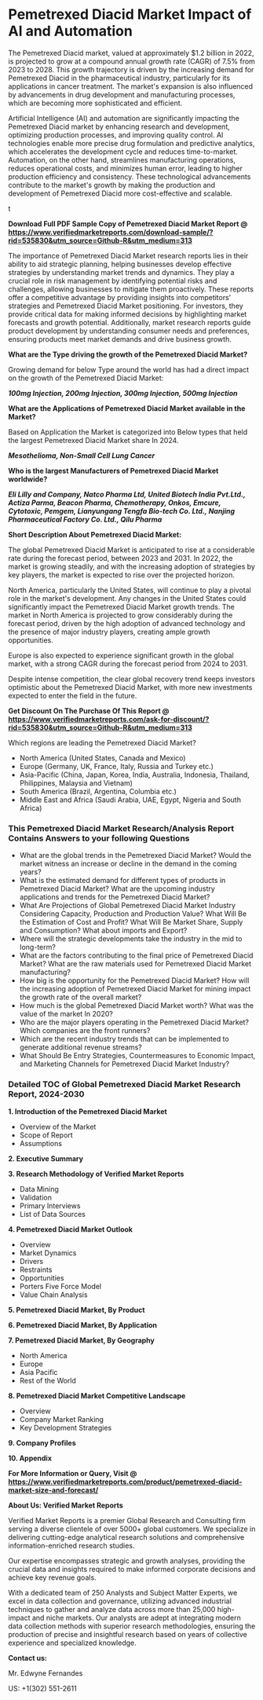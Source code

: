 <meta name="title" content="Global Pemetrexed Diacid Market Impact of AI and Automation"><meta name="description" content="The Pemetrexed Diacid market, valued at approximately $1.2 billion in 2022, is projected to grow at a compound annual growth rate (CAGR) of 7.5% from 2023 to 2028. Thi"><meta name="title" content="Pemetrexed Diacid Market Size, Share, Scope, Trends, Growth, Opportunities, Analysis, Forecast"><h1>Pemetrexed Diacid Market Impact of AI and Automation</h1><p>The Pemetrexed Diacid market, valued at approximately $1.2 billion in 2022, is projected to grow at a compound annual growth rate (CAGR) of 7.5% from 2023 to 2028. This growth trajectory is driven by the increasing demand for Pemetrexed Diacid in the pharmaceutical industry, particularly for its applications in cancer treatment. The market's expansion is also influenced by advancements in drug development and manufacturing processes, which are becoming more sophisticated and efficient.</p><p>Artificial Intelligence (AI) and automation are significantly impacting the Pemetrexed Diacid market by enhancing research and development, optimizing production processes, and improving quality control. AI technologies enable more precise drug formulation and predictive analytics, which accelerates the development cycle and reduces time-to-market. Automation, on the other hand, streamlines manufacturing operations, reduces operational costs, and minimizes human error, leading to higher production efficiency and consistency. These technological advancements contribute to the market's growth by making the production and development of Pemetrexed Diacid more cost-effective and scalable.</p>t</p><p id="" class=""><strong>Download Full PDF Sample Copy of Pemetrexed Diacid Market Report @ <a href="https://www.verifiedmarketreports.com/download-sample/?rid=535830&utm_source=Github-R&utm_medium=313" target="_blank">https://www.verifiedmarketreports.com/download-sample/?rid=535830&utm_source=Github-R&utm_medium=313</a></strong></p><p>The importance of&nbsp;Pemetrexed Diacid Market research reports lies in their ability to aid strategic planning, helping businesses develop effective strategies by understanding market trends and dynamics. They play a crucial role in risk management by identifying potential risks and challenges, allowing businesses to mitigate them proactively. These reports offer a competitive advantage by providing insights into competitors' strategies and Pemetrexed Diacid Market positioning. For investors, they provide critical data for making informed decisions by highlighting market forecasts and growth potential. Additionally, market research reports guide product development by understanding consumer needs and preferences, ensuring products meet market demands and drive business growth.</p><p><strong>What are the&nbsp;Type driving the growth of the Pemetrexed Diacid Market?</strong></p><p id="" class="">Growing demand for below Type around the world has had a direct impact on the growth of the Pemetrexed Diacid Market:</p><em><strong>100mg Injection, 200mg Injection, 300mg Injection, 500mg Injection</strong></em></p><strong>What are the&nbsp;Applications&nbsp;of Pemetrexed Diacid Market available in the Market?</strong></p><p id="" class="">Based on Application the Market is categorized into Below types that held the largest Pemetrexed Diacid Market share In 2024.</p><em><strong>Mesothelioma, Non-Small Cell Lung Cancer</strong></em></p><strong>Who is the largest Manufacturers of Pemetrexed Diacid Market worldwide?</strong></p><p><em><strong>Eli Lilly and Company, Natco Pharma Ltd, United Biotech India Pvt.Ltd., Actiza Parma, Beacon Pharma, Chemotherapy, Onkos, Emcure, Cytotoxic, Pemgem, Lianyungang Tengfa Bio-tech Co. Ltd., Nanjing Pharmaceutical Factory Co. Ltd., Qilu Pharma</strong></em></p><p id="" class=""><strong>Short Description About Pemetrexed Diacid Market:</strong></p><p>The global Pemetrexed Diacid Market is anticipated to rise at a considerable rate during the forecast period, between 2023 and 2031. In 2022, the market is growing steadily, and with the increasing adoption of strategies by key players, the market is expected to rise over the projected horizon.</p><p>North America, particularly the United States, will continue to play a pivotal role in the market's development. Any changes in the United States could significantly impact the Pemetrexed Diacid Market growth trends. The market in North America is projected to grow considerably during the forecast period, driven by the high adoption of advanced technology and the presence of major industry players, creating ample growth opportunities.</p><p>Europe is also expected to experience significant growth in the global market, with a strong CAGR during the forecast period from 2024 to 2031.</p><p>Despite intense competition, the clear global recovery trend keeps investors optimistic about the Pemetrexed Diacid Market, with more new investments expected to enter the field in the future.</p><p id="" class=""><strong>Get Discount On The Purchase Of This Report @ <a href="https://www.verifiedmarketreports.com/ask-for-discount/?rid=535830&utm_source=Github-R&utm_medium=313" target="_blank">https://www.verifiedmarketreports.com/ask-for-discount/?rid=535830&utm_source=Github-R&utm_medium=313</a></strong></p>Which regions are leading the Pemetrexed Diacid Market?</p><ul><li>North America (United States, Canada and Mexico)</li><li>Europe (Germany, UK, France, Italy, Russia and Turkey etc.)</li><li>Asia-Pacific (China, Japan, Korea, India, Australia, Indonesia, Thailand, Philippines, Malaysia and Vietnam)</li><li>South America (Brazil, Argentina, Columbia etc.)</li><li>Middle East and Africa (Saudi Arabia, UAE, Egypt, Nigeria and South Africa)</li></ul><h3 id="" class="">This Pemetrexed Diacid Market Research/Analysis Report Contains Answers to your following Questions</h3><ul><li>What are the global trends in the Pemetrexed Diacid Market? Would the market witness an increase or decline in the demand in the coming years?</li><li>What is the estimated demand for different types of products in Pemetrexed Diacid Market? What are the upcoming industry applications and trends for the Pemetrexed Diacid Market?</li><li>What Are Projections of Global Pemetrexed Diacid Market Industry Considering Capacity, Production and Production Value? What Will Be the Estimation of Cost and Profit? What Will Be Market Share, Supply and Consumption? What about imports and Export?</li><li>Where will the strategic developments take the industry in the mid to long-term?</li><li>What are the factors contributing to the final price of Pemetrexed Diacid Market? What are the raw materials used for Pemetrexed Diacid Market manufacturing?</li><li>How big is the opportunity for the Pemetrexed Diacid Market? How will the increasing adoption of Pemetrexed Diacid Market for mining impact the growth rate of the overall market?</li><li>How much is the global Pemetrexed Diacid Market worth? What was the value of the market In 2020?</li><li>Who are the major players operating in the Pemetrexed Diacid Market? Which companies are the front runners?</li><li>Which are the recent industry trends that can be implemented to generate additional revenue streams?</li><li>What Should Be Entry Strategies, Countermeasures to Economic Impact, and Marketing Channels for Pemetrexed Diacid Market Industry?</li></ul><h3 id="" class="">Detailed TOC of Global Pemetrexed Diacid Market Research Report, 2024-2030</h3><p id="" class=""><strong>1. Introduction of the Pemetrexed Diacid Market</strong></p><ul><li>Overview of the Market</li><li>Scope of Report</li><li>Assumptions</li></ul><p id="" class=""><strong>2. Executive Summary</strong></p><p id="" class=""><strong>3. Research Methodology of Verified Market Reports</strong></p><ul><li>Data Mining</li><li>Validation</li><li>Primary Interviews</li><li>List of Data Sources</li></ul><p id="" class=""><strong>4. Pemetrexed Diacid Market Outlook</strong></p><ul><li>Overview</li><li>Market Dynamics</li><li>Drivers</li><li>Restraints</li><li>Opportunities</li><li>Porters Five Force Model</li><li>Value Chain Analysis</li></ul><p id="" class=""><strong>5. Pemetrexed Diacid Market, By Product</strong></p><p id="" class=""><strong>6. Pemetrexed Diacid Market, By Application</strong></p><p id="" class=""><strong>7. Pemetrexed Diacid Market, By Geography</strong></p><ul><li>North America</li><li>Europe</li><li>Asia Pacific</li><li>Rest of the World</li></ul><p id="" class=""><strong>8. Pemetrexed Diacid Market Competitive Landscape</strong></p><ul><li>Overview</li><li>Company Market Ranking</li><li>Key Development Strategies</li></ul><p id="" class=""><strong>9. Company Profiles</strong></p><p id="" class=""><strong>10. Appendix</strong></p><p id="" class=""><strong>For More Information or Query, Visit @ <a href="https://www.verifiedmarketreports.com/product/pemetrexed-diacid-market-size-and-forecast/" target="_blank">https://www.verifiedmarketreports.com/product/pemetrexed-diacid-market-size-and-forecast/</a></strong></p><p id="" class=""><strong>About Us: Verified Market Reports</strong></p><p id="" class="">Verified Market Reports is a premier Global Research and Consulting firm serving a diverse clientele of over 5000+ global customers. We specialize in delivering cutting-edge analytical research solutions and comprehensive information-enriched research studies.</p><p id="" class="">Our expertise encompasses strategic and growth analyses, providing the crucial data and insights required to make informed corporate decisions and achieve key revenue goals.</p><p id="" class="">With a dedicated team of 250 Analysts and Subject Matter Experts, we excel in data collection and governance, utilizing advanced industrial techniques to gather and analyze data across more than 25,000 high-impact and niche markets. Our analysts are adept at integrating modern data collection methods with superior research methodologies, ensuring the production of precise and insightful research based on years of collective experience and specialized knowledge.</p><p id="" class=""><strong>Contact us:</strong></p><p id="" class="">Mr. Edwyne Fernandes</p><p id="" class="">US: +1(302) 551-2611</p>